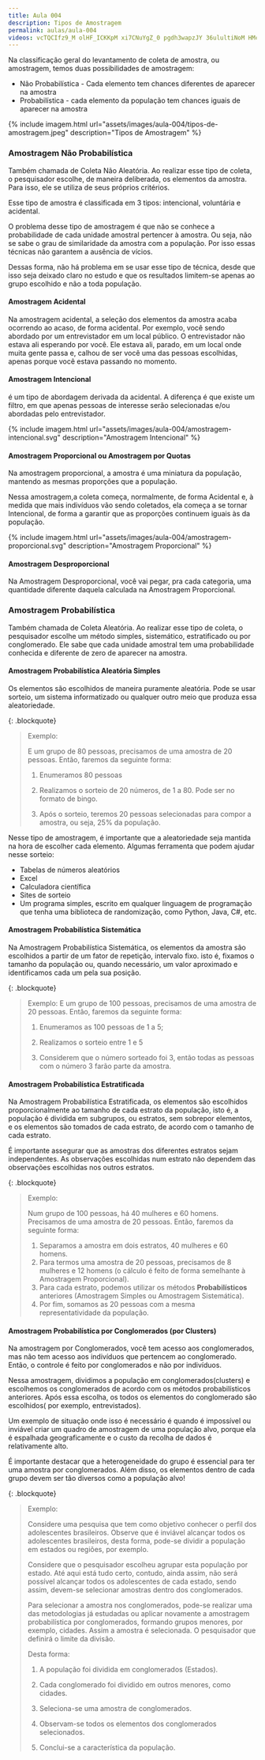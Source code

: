 ```yaml
---
title: Aula 004
description: Tipos de Amostragem
permalink: aulas/aula-004
videos: vcTQCIfz9_M olHF_ICKKpM xi7CNuYgZ_0 pgdh3wapzJY 36ulultiNoM HMcGa0X9nEQ Tk-7fTtUP_Y 5xWb9Nyttcc H1jq8bEvl34 PNdMANe96cU EIf8x6vucRs tNSibIaX_E4 _7LOGnu-KIY 7BDijqvFSNE SLZ_zueJonQ
---
```


Na classificação geral do levantamento de coleta de amostra, ou amostragem, temos duas possibilidades de amostragem:

- Não Probabilística - Cada elemento tem chances diferentes de aparecer na amostra
- Probabilística - cada elemento da população tem chances iguais de aparecer na amostra

{% include imagem.html
    url="assets/images/aula-004/tipos-de-amostragem.jpeg"
    description="Tipos de Amostragem" %}

### Amostragem Não Probabilística

Também chamada de Coleta Não Aleatória. Ao realizar esse tipo de coleta, o pesquisador escolhe, de maneira deliberada, os elementos da amostra. Para isso, ele se utiliza de seus próprios critérios.

Esse tipo de amostra é classificada em 3 tipos: intencional, voluntária e acidental.

O problema desse tipo de amostragem é que não se conhece a probabilidade de cada unidade amostral pertencer à amostra. Ou seja, não se sabe o grau de similaridade da amostra com a população. Por isso essas técnicas não garantem a ausência de vícios.

Dessas forma, não há problema em se usar esse tipo de técnica, desde que isso seja deixado claro no estudo e que os resultados limitem-se apenas ao grupo escolhido e não a toda população.

#### Amostragem Acidental

Na amostragem acidental, a seleção dos elementos da amostra acaba ocorrendo ao acaso, de forma acidental. Por exemplo, você sendo abordado por um entrevistador em um local público. O entrevistador não estava ali esperando por você. Ele estava ali, parado, em um local onde muita gente passa e, calhou de ser você uma das pessoas escolhidas, apenas porque você estava passando no momento.

#### Amostragem Intencional

é um tipo de abordagem derivada da acidental. A diferença é que existe um filtro, em que apenas pessoas de interesse serão selecionadas e/ou abordadas pelo entrevistador.

{% include imagem.html
    url="assets/images/aula-004/amostragem-intencional.svg"
    description="Amostragem Intencional" %}

#### Amostragem Proporcional ou Amostragem por Quotas

Na amostragem proporcional, a amostra é uma miniatura da população, mantendo as mesmas proporções que a população.

Nessa amostragem,a coleta começa, normalmente, de forma Acidental e, à medida que mais indivíduos vão sendo coletados, ela começa a se tornar Intencional, de forma a garantir que as proporções continuem iguais às da população.

{% include imagem.html
    url="assets/images/aula-004/amostragem-proporcional.svg"
    description="Amostragem Proporcional" %}

#### Amostragem Desproporcional

Na Amostragem Desproporcional, você vai pegar, pra cada categoria, uma quantidade diferente daquela calculada na Amostragem Proporcional.

### Amostragem Probabilística

Também chamada de Coleta Aleatória. Ao realizar esse tipo de coleta, o pesquisador escolhe um método simples, sistemático, estratificado ou por conglomerado. Ele sabe que cada unidade amostral tem uma probabilidade conhecida e diferente de zero de aparecer na amostra.

#### Amostragem Probabilística Aleatória Simples

Os elementos são escolhidos de maneira puramente aleatória. Pode se usar sorteio, um sistema informatizado ou qualquer outro meio que produza essa aleatoriedade.

{: .blockquote}
> Exemplo:
>
> E um grupo de 80 pessoas, precisamos de uma amostra de 20 pessoas. Então, faremos da seguinte forma:
>
> 1) Enumeramos 80 pessoas
>
> 2) Realizamos o sorteio de 20 números, de 1 a 80. Pode ser no formato de bingo.
>
> 3) Após o sorteio, teremos 20 pessoas selecionadas para compor a amostra, ou seja, 25% da população.

Nesse tipo de amostragem, é importante que a aleatoriedade seja mantida na hora de escolher cada elemento. Algumas ferramenta que podem ajudar nesse sorteio:

- Tabelas de números aleatórios
- Excel
- Calculadora científica
- Sites de sorteio
- Um programa simples, escrito em qualquer linguagem de programação que tenha uma biblioteca de randomização, como Python, Java, C#, etc.

#### Amostragem Probabilística Sistemática

Na Amostragem Probabilística Sistemática, os elementos da amostra são escolhidos a partir de um fator de repetição, intervalo fixo. isto é, fixamos o tamanho da população ou, quando necessário, um valor aproximado e identificamos cada um pela sua posição.

{: .blockquote}
> Exemplo:
> E um grupo de 100 pessoas, precisamos de uma amostra de 20 pessoas. Então, faremos da seguinte forma:
>
> 1) Enumeramos as 100 pessoas de 1 a 5;
>
> 2) Realizamos o sorteio entre 1 e 5
>
> 3) Considerem que o número sorteado foi 3, então todas as pessoas com o número 3 farão parte da amostra.

#### Amostragem Probabilística Estratificada

Na Amostragem Probabilística Estratificada, os elementos são escolhidos proporcionalmente ao tamanho de cada estrato da população, isto é, a população é dividida em subgrupos, ou estratos, sem sobrepor elementos, e os elementos são tomados de cada estrato, de acordo com o tamanho de cada estrato.

É importante assegurar que as amostras dos diferentes estratos sejam independentes. As observações escolhidas num estrato não dependem das observações escolhidas nos outros estratos.

{: .blockquote}
> Exemplo:
>
> Num grupo de 100 pessoas, há 40 mulheres e 60 homens. Precisamos de uma amostra de 20 pessoas. Então, faremos da seguinte forma:
>
> 1) Separamos a amostra em dois estratos, 40 mulheres e 60 homens.
> 2) Para termos uma amostra de 20 pessoas, precisamos de 8 mulheres e 12 homens (o cálculo é feito de forma semelhante à Amostragem Proporcional).
> 3) Para cada estrato, podemos utilizar os métodos **Probabilísticos** anteriores (Amostragem Simples ou Amostragem Sistemática).
> 4) Por fim, somamos as 20 pessoas com a mesma representatividade da população.

#### Amostragem Probabilística por Conglomerados (por Clusters)

Na amostragem por Conglomerados, você tem acesso aos conglomerados, mas não tem acesso aos indivíduos que pertencem ao conglomerado. Então, o controle é feito por conglomerados e não por indivíduos.

Nessa amostragem, dividimos a população em conglomerados(clusters) e escolhemos os conglomerados de acordo com os métodos probabilísticos anteriores. Após essa escolha, os todos os elementos do conglomerado são escolhidos( por exemplo, entrevistados).

Um exemplo de situação onde isso é necessário é quando é impossível ou inviável criar um quadro de amostragem de uma população alvo, porque ela é espalhada geograficamente e o custo da recolha de dados é relativamente alto.

<div class="alert alert-info" role="alert">
    É importante destacar que a heterogeneidade do grupo é essencial para ter uma amostra por conglomerados. Além disso, os elementos dentro de cada grupo devem ser tão diversos como a população alvo!
</div>

{: .blockquote}
> Exemplo:
>
> Considere uma pesquisa que tem como objetivo conhecer o perfil dos
> adolescentes brasileiros. Observe que é inviável alcançar todos os
> adolescentes brasileiros, desta forma, pode-se dividir a população em
> estados ou regiões, por exemplo.
>
> Considere que o pesquisador escolheu agrupar esta população por
> estado. Até aqui está tudo certo, contudo, ainda assim, não será
> possível alcançar todos os adolescentes de cada estado, sendo assim,
> devem-se selecionar amostras dentro dos conglomerados.
>
> Para selecionar a amostra nos conglomerados, pode-se realizar uma das
> metodologias já estudadas ou aplicar novamente a amostragem
> probabilística por conglomerados, formando grupos menores, por
> exemplo, cidades. Assim a amostra é selecionada. O pesquisador que
> definirá o limite da divisão.
>
> Desta forma:
>
> 1) A população foi dividida em conglomerados (Estados).
>
> 2) Cada conglomerado foi dividido em outros menores, como cidades.
>
> 3) Seleciona-se uma amostra de conglomerados.
>
> 4) Observam-se todos os elementos dos conglomerados selecionados.
>
> 5) Conclui-se a característica da população.
